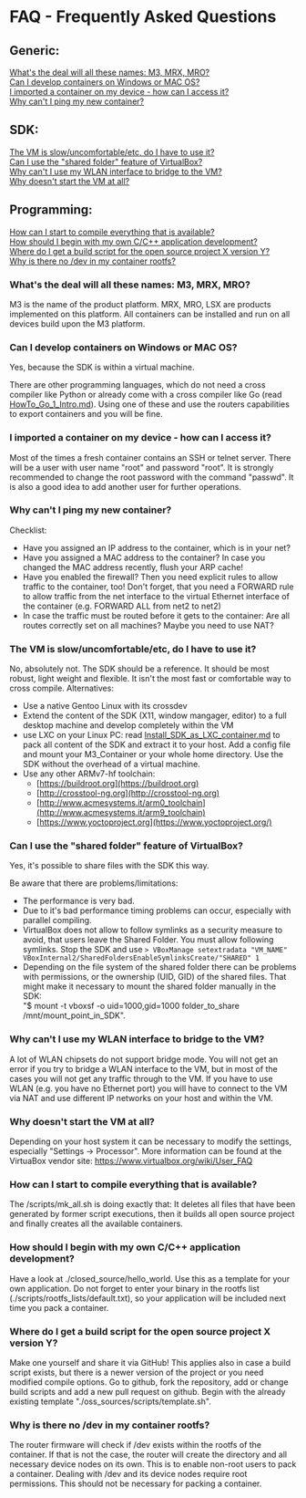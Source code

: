 # FAQ - Frequently Asked Questions

## Generic:
[What's the deal will all these names: M3, MRX, MRO?](#generic_1)<br>
[Can I develop containers on Windows or MAC OS?](#generic_2)<br>
[I imported a container on my device - how can I access it?](#generic_3)<br>
[Why can't I ping my new container?](#generic_4)<br>

## SDK:
[The VM is slow/uncomfortable/etc, do I have to use it?](#sdk_1)<br>
[Can I use the "shared folder" feature of VirtualBox?](#sdk_2)<br>
[Why can't I use my WLAN interface to bridge to the VM?](#sdk_3)<br>
[Why doesn't start the VM at all?](#sdk_4)<br>

## Programming:
[How can I start to compile everything that is available?](#programming_1)<br>
[How should I begin with my own C/C++ application development?](#programming_2)<br>
[Where do I get a build script for the open source project X version Y?](#programming_3)<br>
[Why is there no /dev in my container rootfs?](#programming_4)<br>

### <a name="generic_1">What's the deal will all these names: M3, MRX, MRO?</a>
M3 is the name of the product platform. MRX, MRO, LSX are products implemented on this platform. All containers can be installed and run on all devices build upon the M3 platform.

### <a name="generic_2">Can I develop containers on Windows or MAC OS?</a>
Yes, because the SDK is within a virtual machine.

There are other programming languages, which do not need a cross compiler like Python or already come with a cross compiler like Go (read [HowTo_Go_1_Intro.md](HowTo_Go_1_Intro.md)). Using one of these and use the routers capabilities to export containers and you will be fine.

### <a name="generic_3">I imported a container on my device - how can I access it?</a>
Most of the times a fresh container contains an SSH or telnet server. There will be a user with user name "root" and password "root". It is strongly recommended to change the root password with the command "passwd". It is also a good idea to add another user for further operations.

### <a name="generic_4">Why can't I ping my new container?</a>
Checklist:

- Have you assigned an IP address to the container, which is in your net?
- Have you assigned a MAC address to the container? In case you changed the MAC address recently, flush your ARP cache!
- Have you enabled the firewall? Then you need explicit rules to allow traffic to the container, too! Don't forget, that you need a FORWARD rule to allow traffic from the net interface to the virtual Ethernet interface of the container (e.g. FORWARD ALL from net2 to net2)
- In case the traffic must be routed before it gets to the container: Are all routes correctly set on all machines? Maybe you need to use NAT?

### <a name="sdk_1">The VM is slow/uncomfortable/etc, do I have to use it?</a>
No, absolutely not. The SDK should be a reference. It should be most robust, light weight and flexible. It isn't the most fast or comfortable way to cross compile. Alternatives:

- Use a native Gentoo Linux with its crossdev
- Extend the content of the SDK (X11, window mangager, editor) to a full desktop machine and develop completely within the VM
- use LXC on your Linux PC: read [Install_SDK_as_LXC_container.md](Install_SDK_as_LXC_container.md) to pack all content of the SDK and extract it to your host. Add a config file and mount your M3_Container or your whole home directory. Use the SDK without the overhead of a virtual machine.
- Use any other ARMv7-hf toolchain:
    - [https://buildroot.org](https://buildroot.org)
    - [http://crosstool-ng.org](http://crosstool-ng.org)
    - [http://www.acmesystems.it/arm0_toolchain](http://www.acmesystems.it/arm9_toolchain)
    - [https://www.yoctoproject.org](https://www.yoctoproject.org/)

### <a name="sdk_2">Can I use the "shared folder" feature of VirtualBox?</a>
Yes, it's possible to share files with the SDK this way.

Be aware that there are problems/limitations:

- The performance is very bad.
- Due to it's bad performance timing problems can occur, especially with parallel compiling.
- VirtualBox does not allow to follow symlinks as a security measure to avoid, that users leave the Shared Folder. You must allow following symlinks. Stop the SDK and use ```> VBoxManage setextradata "VM_NAME" VBoxInternal2/SharedFoldersEnableSymlinksCreate/"SHARED" 1```
- Depending on the file system of the shared folder there can be problems with permissions, or the ownership (UID, GID) of the shared files. That might make it necessary to mount the shared folder manually in the SDK:<br>
"$ mount -t vboxsf -o uid=1000,gid=1000 folder_to_share /mnt/mount_point_in_SDK".

### <a name="sdk_3">Why can't I use my WLAN interface to bridge to the VM?</a>
A lot of WLAN chipsets do not support bridge mode. You will not get an error if you try to bridge a WLAN interface to the VM, but in most of the cases you will not get any traffic through to the VM. If you have to use WLAN (e.g. you have no Ethernet port) you will have to connect to the VM via NAT and use different IP networks on your host and within the VM.

### <a name="sdk_3">Why doesn't start the VM at all?</a>
Depending on your host system it can be necessary to modify the settings, especially "Settings -> Processor". More information can be found at the VirtuaBox vendor site: https://www.virtualbox.org/wiki/User_FAQ

### <a name="programming_1">How can I start to compile everything that is available?</a>
The /scripts/mk_all.sh is doing exactly that: It deletes all files that have been generated by former script executions, then it builds all open source project and finally creates all the available containers.

### <a name="programming_2">How should I begin with my own C/C++ application development?</a>
Have a look at ./closed_source/hello_world. Use this as a template for your own application. Do not forget to enter your binary in the rootfs list (./scripts/rootfs_lists/default.txt), so your application will be included next time you pack a container.

### <a name="programming_3">Where do I get a build script for the open source project X version Y?</a>
Make one yourself and share it via GitHub! This applies also in case a build script exists, but there is a newer version of the project or you need modified compile options. Go to github, fork the repository, add or change build scripts and add a new pull request on github. Begin with the already existing template "./oss_sources/scripts/template.sh".

### <a name="programming_4">Why is there no /dev in my container rootfs?</a>
The router firmware will check if /dev exists within the rootfs of the container. If that is not the case, the router will create the directory and all necessary device nodes on its own. This is to enable non-root users to pack a container. Dealing with /dev and its device nodes require root permissions. This should not be necessary for packing a container.


<br><br><br><br><br><br><br><br><br><br><br><br><br><br><br><br><br><br><br><br><br><br><br><br><br><br><br><br><br><br><br><br><br><br><br><br><br><br><br><br><br><br><br><br>